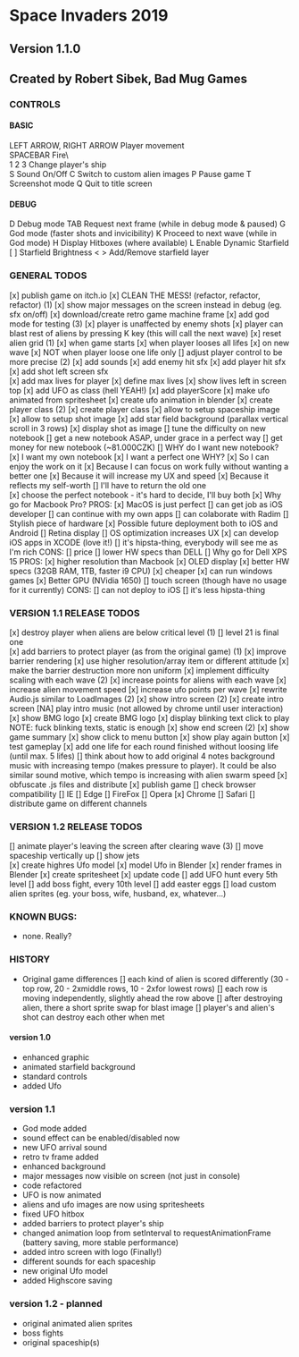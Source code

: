 # Space Invaders 2019

## Version 1.1.0
## Created by Robert Sibek, Bad Mug Games

### CONTROLS
#### BASIC
LEFT ARROW, RIGHT ARROW		Player movement\
SPACEBAR                    Fire\		
1 2 3                       Change player's ship 		
S                           Sound On/Off
C                           Switch to custom alien images
P                           Pause game
T                           Screenshot mode
Q                           Quit to title screen
#### DEBUG
D                           Debug mode
TAB                         Request next frame (while in debug mode & paused)
G                           God mode (faster shots and invicibility)
K                           Proceed to next wave (while in God mode)
H                           Display Hitboxes (where available)
L                           Enable Dynamic Starfield
[ ]                         Starfield Brightness
< >                         Add/Remove starfield layer


### GENERAL TODOS

[x] publish game on itch.io
[x] CLEAN THE MESS! (refactor, refactor, refactor) (1)
[x] show major messages on the screen instead in debug (eg. sfx on/off)
[x] download/create retro game machine frame 
[x] add god mode for testing (3)
	[x] player is unaffected by enemy shots
	[x] player can blast rest of aliens by pressing K key (this will call the next wave)
[x] reset alien grid (1)
	[x] when game starts
	[x] when player looses all lifes
	[x] on new wave
	[x] NOT when player loose one life only
[] adjust player control to be more precise (2)
[x] add sounds
	[x] add enemy hit sfx
	[x] add player hit sfx
	[x] add shot left screen sfx	
[x] add max lives for player
	[x] define max lives
	[x] show lives left in screen top
[x] add UFO as class (hell YEAH!)
[x] add playerScore
[x] make ufo animated from spritesheet
	[x] create ufo animation in blender
[x] create player class (2)
	[x] create player class
	[x] allow to setup spaceship image
	[x] allow to setup shot image
[x] add star field background (parallax vertical scroll in 3 rows)
[x] display shot as image
[] tune the difficulty on new notebook
    [] get a new notebook ASAP, under grace in a perfect way
        [] get money for new notebook (~81.000CZK)
        [] WHY do I want new notebook?
            [x] I want my own notebook
            [x] I want a perfect one
                WHY?
                [x] So I can enjoy the work on it
                [x] Because I can focus on work fully without wanting a better one
                [x] Because it will increase my UX and speed
                [x] Because it reflects my self-worth
            [] I'll have to return the old one               
        [x] choose the perfect notebook - it's hard to decide, I'll buy both
            [x] Why go for Macbook Pro?
                PROS:
                    [x] MacOS is just perfect
                    [] can get job as iOS developer
                    [] can continue with my own apps
                    [] can colaborate with Radim
                    [] Stylish piece of hardware
                    [x] Possible future deployment both to iOS and Android
                    [] Retina display
                    [] OS optimization increases UX
                    [x] can develop iOS apps in XCODE (love it!)
                    [] it's hipsta-thing, everybody will see me as I'm rich
                CONS:
                    [] price
                    [] lower HW specs than DELL
            [] Why go for Dell XPS 15
                PROS:
                    [x] higher resolution than Macbook
                    [x] OLED display
                    [x] better HW specs (32GB RAM, 1TB, faster i9 CPU)
                    [x] cheaper
                    [x] can run windows games
                    [x] Better GPU (NVidia 1650)
                    [] touch screen (though have no usage for it currently)
                CONS:
                    [] can not deploy to iOS
                    [] it's less hipsta-thing

### VERSION 1.1 RELEASE TODOS
[x] destroy player when aliens are below critical level (1)
[] level 21 is final one               
[x] add barriers to protect player (as from the original game) (1)
[x] improve barrier rendering
	[x] use higher resolution/array item or different attitude
	[x] make the barrier destruction more non uniform
[x] implement difficulty scaling with each wave (2)
	[x] increase points for aliens with each wave
	[x] increase alien movement speed
	[x] increase ufo points per wave
[x] rewrite Audio.js similar to LoadImages (2)
[x] show intro screen (2)
    [x] create intro screen
    [NA] play intro music (not allowed by chrome until user interaction)
    [x] show BMG logo
        [x] create BMG logo
    [x] display blinking text click to play 
            NOTE: fuck blinking texts, static is enough
[x] show end screen (2)
    [x] show game summary
        [x] show click to menu button
        [x] show play again button
[x] test gameplay
[x] add one life for each round finished without loosing life (until max. 5 lifes)
[] think about how to add original 4 notes background music with increasing tempo (makes pressure to player). It could be also similar sound motive, which tempo is increasing with alien swarm speed
[x] obfuscate .js files and distribute
[x] publish game
[] check browser compatibility
    [] IE
    [] Edge
    [] FireFox
    [] Opera
    [x] Chrome
    [] Safari
[] distribute game on different channels

### VERSION 1.2 RELEASE TODOS
[] animate player's leaving the screen after clearing wave (3)
    [] move spaceship vertically up
    [] show jets    
[x] create highres Ufo model
    [x] model Ufo in Blender
    [x] render frames in Blender
    [x] create spritesheet
    [x] update code
[] add UFO hunt every 5th level
[] add boss fight, every 10th level
[] add easter eggs
    [] load custom alien sprites (eg. your boss, wife, husband, ex, whatever...)

### KNOWN BUGS:
- none. Really?

### HISTORY
- Original game differences
    [] each kind of alien is scored differently (30 - top row, 20 - 2xmiddle rows, 10 - 2xfor lowest rows)
    [] each row is moving independently, slightly ahead the row above
    [] after destroying alien, there a short sprite swap for blast image
    [] player's and alien's shot can destroy each other when met
    
#### version 1.0
- enhanced graphic
- animated starfield background
- standard controls
- added Ufo

### version 1.1
- God mode added
- sound effect can be enabled/disabled now
- new UFO arrival sound
- retro tv frame added
- enhanced background
- major messages now visible on screen (not just in console)
- code refactored
- UFO is now animated
- aliens and ufo images are now using spritesheets
- fixed UFO hitbox
- added barriers to protect player's ship
- changed animation loop from setInterval to requestAnimationFrame (battery saving, more stable performance)
- added intro screen with logo (Finally!)
- different sounds for each spaceship
- new original Ufo model
- added Highscore saving

### version 1.2 - planned
- original animated alien sprites
- boss fights
- original spaceship(s)